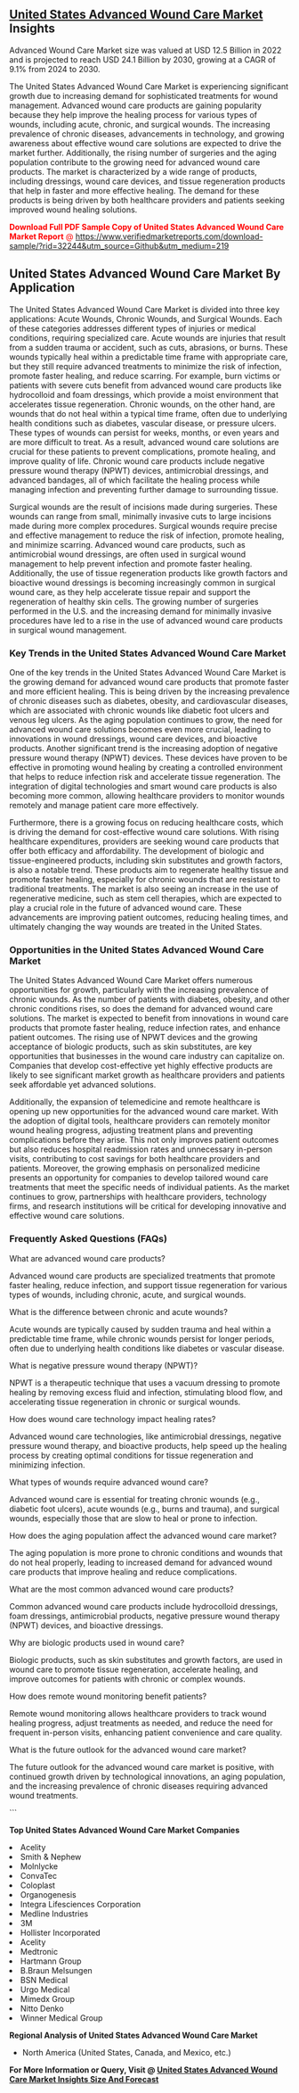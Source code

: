 <h2><a href="https://www.verifiedmarketreports.com/download-sample/?rid=32244&amp;utm_source=Github&amp;utm_medium=219" target="_blank">United States Advanced Wound Care Market</a> Insights</h2><p>Advanced Wound Care Market size was valued at USD 12.5 Billion in 2022 and is projected to reach USD 24.1 Billion by 2030, growing at a CAGR of 9.1% from 2024 to 2030.</p><p> <p>The United States Advanced Wound Care Market is experiencing significant growth due to increasing demand for sophisticated treatments for wound management. Advanced wound care products are gaining popularity because they help improve the healing process for various types of wounds, including acute, chronic, and surgical wounds. The increasing prevalence of chronic diseases, advancements in technology, and growing awareness about effective wound care solutions are expected to drive the market further. Additionally, the rising number of surgeries and the aging population contribute to the growing need for advanced wound care products. The market is characterized by a wide range of products, including dressings, wound care devices, and tissue regeneration products that help in faster and more effective healing. The demand for these products is being driven by both healthcare providers and patients seeking improved wound healing solutions. <p><span class=""><span style="color: #ff0000;"><strong>Download Full PDF Sample Copy of United States Advanced Wound Care Market Report</strong> @ </span><a href="https://www.verifiedmarketreports.com/download-sample/?rid=32244&amp;utm_source=Github&amp;utm_medium=219" target="_blank">https://www.verifiedmarketreports.com/download-sample/?rid=32244&amp;utm_source=Github&amp;utm_medium=219</a></span></p></p> <h2>United States Advanced Wound Care Market By Application</h2> <p>The United States Advanced Wound Care Market is divided into three key applications: Acute Wounds, Chronic Wounds, and Surgical Wounds. Each of these categories addresses different types of injuries or medical conditions, requiring specialized care. Acute wounds are injuries that result from a sudden trauma or accident, such as cuts, abrasions, or burns. These wounds typically heal within a predictable time frame with appropriate care, but they still require advanced treatments to minimize the risk of infection, promote faster healing, and reduce scarring. For example, burn victims or patients with severe cuts benefit from advanced wound care products like hydrocolloid and foam dressings, which provide a moist environment that accelerates tissue regeneration. Chronic wounds, on the other hand, are wounds that do not heal within a typical time frame, often due to underlying health conditions such as diabetes, vascular disease, or pressure ulcers. These types of wounds can persist for weeks, months, or even years and are more difficult to treat. As a result, advanced wound care solutions are crucial for these patients to prevent complications, promote healing, and improve quality of life. Chronic wound care products include negative pressure wound therapy (NPWT) devices, antimicrobial dressings, and advanced bandages, all of which facilitate the healing process while managing infection and preventing further damage to surrounding tissue.</p> <p>Surgical wounds are the result of incisions made during surgeries. These wounds can range from small, minimally invasive cuts to large incisions made during more complex procedures. Surgical wounds require precise and effective management to reduce the risk of infection, promote healing, and minimize scarring. Advanced wound care products, such as antimicrobial wound dressings, are often used in surgical wound management to help prevent infection and promote faster healing. Additionally, the use of tissue regeneration products like growth factors and bioactive wound dressings is becoming increasingly common in surgical wound care, as they help accelerate tissue repair and support the regeneration of healthy skin cells. The growing number of surgeries performed in the U.S. and the increasing demand for minimally invasive procedures have led to a rise in the use of advanced wound care products in surgical wound management.</p> <h3>Key Trends in the United States Advanced Wound Care Market</h3> <p>One of the key trends in the United States Advanced Wound Care Market is the growing demand for advanced wound care products that promote faster and more efficient healing. This is being driven by the increasing prevalence of chronic diseases such as diabetes, obesity, and cardiovascular diseases, which are associated with chronic wounds like diabetic foot ulcers and venous leg ulcers. As the aging population continues to grow, the need for advanced wound care solutions becomes even more crucial, leading to innovations in wound dressings, wound care devices, and bioactive products. Another significant trend is the increasing adoption of negative pressure wound therapy (NPWT) devices. These devices have proven to be effective in promoting wound healing by creating a controlled environment that helps to reduce infection risk and accelerate tissue regeneration. The integration of digital technologies and smart wound care products is also becoming more common, allowing healthcare providers to monitor wounds remotely and manage patient care more effectively.</p> <p>Furthermore, there is a growing focus on reducing healthcare costs, which is driving the demand for cost-effective wound care solutions. With rising healthcare expenditures, providers are seeking wound care products that offer both efficacy and affordability. The development of biologic and tissue-engineered products, including skin substitutes and growth factors, is also a notable trend. These products aim to regenerate healthy tissue and promote faster healing, especially for chronic wounds that are resistant to traditional treatments. The market is also seeing an increase in the use of regenerative medicine, such as stem cell therapies, which are expected to play a crucial role in the future of advanced wound care. These advancements are improving patient outcomes, reducing healing times, and ultimately changing the way wounds are treated in the United States.</p> <h3>Opportunities in the United States Advanced Wound Care Market</h3> <p>The United States Advanced Wound Care Market offers numerous opportunities for growth, particularly with the increasing prevalence of chronic wounds. As the number of patients with diabetes, obesity, and other chronic conditions rises, so does the demand for advanced wound care solutions. The market is expected to benefit from innovations in wound care products that promote faster healing, reduce infection rates, and enhance patient outcomes. The rising use of NPWT devices and the growing acceptance of biologic products, such as skin substitutes, are key opportunities that businesses in the wound care industry can capitalize on. Companies that develop cost-effective yet highly effective products are likely to see significant market growth as healthcare providers and patients seek affordable yet advanced solutions.</p> <p>Additionally, the expansion of telemedicine and remote healthcare is opening up new opportunities for the advanced wound care market. With the adoption of digital tools, healthcare providers can remotely monitor wound healing progress, adjusting treatment plans and preventing complications before they arise. This not only improves patient outcomes but also reduces hospital readmission rates and unnecessary in-person visits, contributing to cost savings for both healthcare providers and patients. Moreover, the growing emphasis on personalized medicine presents an opportunity for companies to develop tailored wound care treatments that meet the specific needs of individual patients. As the market continues to grow, partnerships with healthcare providers, technology firms, and research institutions will be critical for developing innovative and effective wound care solutions.</p> <h3>Frequently Asked Questions (FAQs)</h3> <p>What are advanced wound care products?</p> <p>Advanced wound care products are specialized treatments that promote faster healing, reduce infection, and support tissue regeneration for various types of wounds, including chronic, acute, and surgical wounds.</p> <p>What is the difference between chronic and acute wounds?</p> <p>Acute wounds are typically caused by sudden trauma and heal within a predictable time frame, while chronic wounds persist for longer periods, often due to underlying health conditions like diabetes or vascular disease.</p> <p>What is negative pressure wound therapy (NPWT)?</p> <p>NPWT is a therapeutic technique that uses a vacuum dressing to promote healing by removing excess fluid and infection, stimulating blood flow, and accelerating tissue regeneration in chronic or surgical wounds.</p> <p>How does wound care technology impact healing rates?</p> <p>Advanced wound care technologies, like antimicrobial dressings, negative pressure wound therapy, and bioactive products, help speed up the healing process by creating optimal conditions for tissue regeneration and minimizing infection.</p> <p>What types of wounds require advanced wound care?</p> <p>Advanced wound care is essential for treating chronic wounds (e.g., diabetic foot ulcers), acute wounds (e.g., burns and trauma), and surgical wounds, especially those that are slow to heal or prone to infection.</p> <p>How does the aging population affect the advanced wound care market?</p> <p>The aging population is more prone to chronic conditions and wounds that do not heal properly, leading to increased demand for advanced wound care products that improve healing and reduce complications.</p> <p>What are the most common advanced wound care products?</p> <p>Common advanced wound care products include hydrocolloid dressings, foam dressings, antimicrobial products, negative pressure wound therapy (NPWT) devices, and bioactive dressings.</p> <p>Why are biologic products used in wound care?</p> <p>Biologic products, such as skin substitutes and growth factors, are used in wound care to promote tissue regeneration, accelerate healing, and improve outcomes for patients with chronic or complex wounds.</p> <p>How does remote wound monitoring benefit patients?</p> <p>Remote wound monitoring allows healthcare providers to track wound healing progress, adjust treatments as needed, and reduce the need for frequent in-person visits, enhancing patient convenience and care quality.</p> <p>What is the future outlook for the advanced wound care market?</p> <p>The future outlook for the advanced wound care market is positive, with continued growth driven by technological innovations, an aging population, and the increasing prevalence of chronic diseases requiring advanced wound treatments.</p> ```</p><p><strong>Top United States Advanced Wound Care Market Companies</strong></p><div data-test-id=""><p><li>Acelity</li><li> Smith & Nephew</li><li> Molnlycke</li><li> ConvaTec</li><li> Coloplast</li><li> Organogenesis</li><li> Integra Lifesciences Corporation</li><li> Medline Industries</li><li> 3M</li><li> Hollister Incorporated</li><li> Acelity</li><li> Medtronic</li><li> Hartmann Group</li><li> B.Braun Melsungen</li><li> BSN Medical</li><li> Urgo Medical</li><li> Mimedx Group</li><li> Nitto Denko</li><li> Winner Medical Group</li></p><div><strong>Regional Analysis of&nbsp;United States Advanced Wound Care Market</strong></div><ul><li dir="ltr"><p dir="ltr">North America&nbsp;(United States, Canada, and Mexico, etc.)</p></li></ul><p><strong>For More Information or Query, Visit @&nbsp;</strong><strong><a href="https://www.verifiedmarketreports.com/product/global-advanced-wound-care-market-size-and-forecast-to-2025/?utm_source=Github&amp;utm_medium=219" target="_blank">United States Advanced Wound Care Market Insights Size And Forecast</a></strong></p></div>
